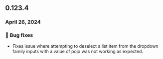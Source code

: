 ## 0.123.4

### April 26, 2024

### 🐛 Bug fixes

- Fixes issue where attempting to deselect a list item from the dropdown family inputs with a value of pojo was not working as expected.
